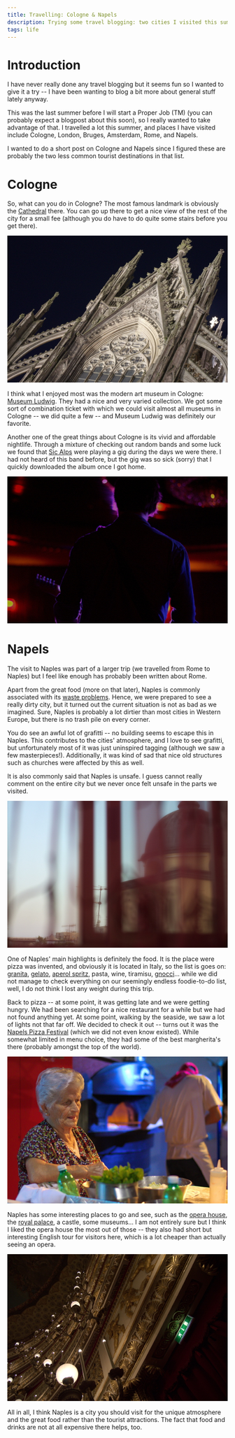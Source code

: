 ```yaml
---
title: Travelling: Cologne & Napels
description: Trying some travel blogging: two cities I visited this summer
tags: life
---
```


# Introduction

I have never really done any travel blogging but it seems fun so I wanted to
give it a try -- I have been wanting to blog a bit more about general stuff
lately anyway.

This was the last summer before I will start a Proper Job (TM) (you can probably
expect a blogpost about this soon), so I really wanted to take advantage of
that. I travelled a lot this summer, and places I have visited include Cologne,
London, Bruges, Amsterdam, Rome, and Napels.

I wanted to do a short post on Cologne and Napels since I figured these are
probably the two less common tourist destinations in that list.

# Cologne

So, what can you do in Cologne? The most famous landmark is obviously the
[Cathedral] there. You can go up there to get a nice view of the rest of the
city for a small fee (although you do have to do quite some stairs before you
get there).

[Cathedral]: http://en.wikipedia.org/wiki/Cologne_Cathedral

<div class="figure flickr">
<a href="http://www.flickr.com/photos/jaspervdj/9649654862/">
<img src="/images/2013-09-13-cologne-cathedral.jpg" />
</a>
</div>

I think what I enjoyed most was the modern art museum in Cologne: [Museum
Ludwig]. They had a nice and very varied collection. We got some sort of
combination ticket with which we could visit almost all museums in Cologne -- we
did quite a few -- and Museum Ludwig was definitely our favorite.

[Museum Ludwig]: http://www.museum-ludwig.de/

Another one of the great things about Cologne is its vivid and affordable
nightlife. Through a mixture of checking out random bands and some luck we found
that [Sic Alps] were playing a gig during the days we were there. I had not
heard of this band before, but the gig was so sick (sorry) that I quickly
downloaded the album once I got home.

[Sic Alps]: http://www.sicalps.com/

<div class="figure flickr">
<a href="http://www.flickr.com/photos/jaspervdj/9646423235/">
<img src="/images/2013-09-13-sic-alps.jpg" />
</a>
</div>

# Napels

The visit to Naples was part of a larger trip (we travelled from Rome to Naples)
but I feel like enough has probably been written about Rome.

Apart from the great food (more on that later), Naples is commonly associated
with its [waste problems]. Hence, we were prepared to see a really dirty city,
but it turned out the current situation is not as bad as we imagined. Sure,
Naples is probably a lot dirtier than most cities in Western Europe, but there
is no trash pile on every corner.

You do see an awful lot of grafitti -- no building seems to escape this in
Naples. This contributes to the cities' atmosphere, and I love to see grafitti,
but unfortunately most of it was just uninspired tagging (although we saw a few
masterpieces!). Additionally, it was kind of sad that nice old structures such
as churches were affected by this as well.

It is also commonly said that Naples is unsafe. I guess cannot really comment on
the entire city but we never once felt unsafe in the parts we visited.

[waste problems]: http://en.wikipedia.org/wiki/Naples_waste_management_issue

<div class="figure flickr">
<a href="http://www.flickr.com/photos/jaspervdj/9701060251/">
<img src="/images/2013-09-13-naples-window.jpg" />
</a>
</div>

One of Naples' main highlights is definitely the food. It is the place were
pizza was invented, and obviously it is located in Italy, so the list is goes
on: [granita], [gelato], [aperol spritz], pasta, wine, tiramisu, [gnocci]...
while we did not manage to check everything on our seemingly endless
foodie-to-do list, well, I do not think I lost any weight during this trip.

[Granita]: http://en.wikipedia.org/wiki/Granita
[Gelato]: http://en.wikipedia.org/wiki/Gelato
[Aperol Spritz]: http://en.wikipedia.org/wiki/Spritz_%28alcoholic_beverage%29
[gnocci]: http://en.wikipedia.org/wiki/Gnocci

Back to pizza -- at some point, it was getting late and we were getting hungry.
We had been searching for a nice restaurant for a while but we had not found
anything yet. At some point, walking by the seaside, we saw a lot of lights not
that far off. We decided to check it out -- turns out it was the [Napels Pizza
Festival](http://www.pizzavillage.it/it/) (which we did not even know existed).
While somewhat limited in menu choice, they had some of the best margherita's
there (probably amongst the top of the world).

<div class="figure flickr">
<a href="http://www.flickr.com/photos/jaspervdj/9931302293/">
<img src="/images/2013-09-13-pizza-festival.jpg" />
</a>
</div>

Naples has some interesting places to go and see, such as the [opera house], the
[royal palace], a castle, some museums... I am not entirely sure but I think I
liked the opera house the most out of those -- they also had short but
interesting English tour for visitors here, which is a lot cheaper than actually
seeing an opera.

[opera house]: http://en.wikipedia.org/wiki/Teatro_di_San_Carlo
[royal palace]: http://en.wikipedia.org/wiki/Royal_Palace_of_Naples

<div class="figure flickr">
<a href="http://www.flickr.com/photos/jaspervdj/9701073813/">
<img src="/images/2013-09-13-opera-house.jpg" />
</a>
</div>

All in all, I think Naples is a city you should visit for the unique atmosphere
and the great food rather than the tourist attractions. The fact that food and
drinks are not at all expensive there helps, too.
